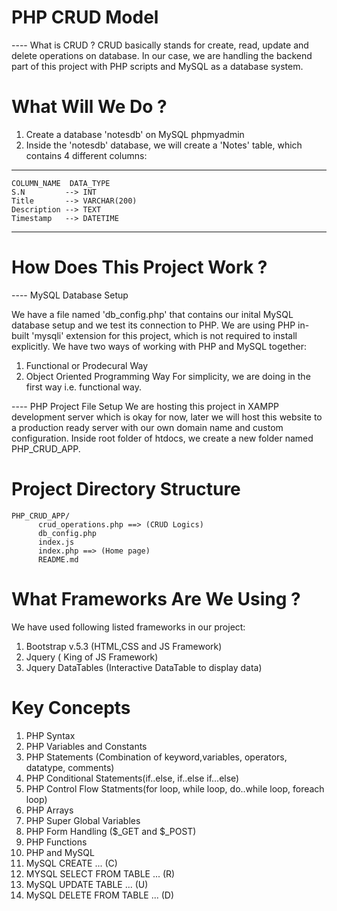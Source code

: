 # PHP CRUD Model 
---- What is CRUD ?
CRUD basically stands for create, read, update and delete operations on database. In our case, we are handling the backend part of this project with PHP scripts and MySQL as a database system. 
# What Will We Do ? 
1. Create a database 'notesdb' on MySQL phpmyadmin
2. Inside the 'notesdb' database, we will create a 'Notes' table, which contains 4 different columns:
------------------------------
    COLUMN_NAME  DATA_TYPE
    S.N         --> INT
    Title       --> VARCHAR(200)
    Description --> TEXT
    Timestamp   --> DATETIME 

------------------------------
# How Does This Project Work ?

---- MySQL Database Setup

We have a file named 'db_config.php' that contains our inital MySQL database setup and we test its connection to PHP. 
We are using PHP in-built 'mysqli' extension for this project, which is not required to install explicitly. We have two ways of working with PHP and MySQL together: 
1. Functional or Prodecural Way
2. Object Oriented Programming Way
For simplicity, we are doing in the first way i.e. functional way. 

---- PHP Project File Setup 
We are hosting this project in XAMPP development server which is okay for now, later we will host this website to a production ready server with our own domain name and custom configuration. 
Inside root folder of htdocs, we create a new folder named PHP_CRUD_APP. 

# Project Directory Structure 
    PHP_CRUD_APP/
          crud_operations.php ==> (CRUD Logics)
          db_config.php
          index.js 
          index.php ==> (Home page)
          README.md 


# What Frameworks Are We Using ?
We have used following listed frameworks in our project: 
1. Bootstrap v.5.3 (HTML,CSS and JS Framework)
2. Jquery ( King of JS Framework) 
3. Jquery DataTables (Interactive DataTable to display data)

# Key Concepts 
1.  PHP Syntax <?php ... ?>
2.  PHP Variables and Constants
3.  PHP Statements (Combination of keyword,variables, operators, datatype, comments)
4.  PHP Conditional Statements(if..else, if..else if...else)
5.  PHP Control Flow Statments(for loop, while loop, do..while loop, foreach loop)
7.  PHP Arrays
8.  PHP Super Global Variables
10. PHP Form Handling ($_GET and $_POST)
11. PHP Functions 
12. PHP and  MySQL  
13. MySQL CREATE ...            (C)
17. MYSQL SELECT FROM TABLE ... (R)
14. MySQL UPDATE TABLE ...      (U)
15. MySQL DELETE FROM TABLE ... (D)

